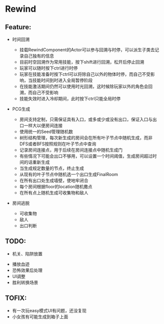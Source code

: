 # Rewind

## Feature:

* 时间回溯

  * 挂载RewindComponent的Actor可以参与回溯与时停，可以派生子类去记录自己独有的信息
  * 目前时空回溯作为常用技能，按下shift进行回溯，松开后停止回溯
  * 玩家可以随时按下ctrl进行时停
  * 玩家在技能准备时按下ctrl可以将除自己以外的物体时停，而自己不受影响，当技能时间到时进入全局暂停阶段
  * 在技能激活期间仍然可以使用时光回溯，这时候除玩家以外的角色会回溯，而自己不受影响
  * 技能失效时进入冷却期间，此时按下ctrl只能全局时停

* PCG生成

  * 房间支持定制，只需保证具有入口，或多或少或没有出口，保证入口与出口一样大以便房间连接
  * 使用统一的Seed管理随机数
  * 树形结构管理，每次新生成的房间会在所有叶子节点中随机生成，而非DFS或者BFS按照规则在叶子节点中查询
  * 记录房间连接点，用于后续在房间连接点中随机生成门
  * 有些情况下可能会出口不够用，可以设置一个时间阈值，生成房间超过时间的话重新生成
  * 当生成规定数量的节点，终止生成
  * 从现有的叶子节点中随机选一个出口生成FinalRoom
  * 在所有出口处生成墙壁，使地牢闭合
  * 每个房间根据floor的location随机撒点
  * 在所有点上随机生成可收集物和敌人

* 房间逃脱

  * 可收集物
  * 敌人
  * 出口判断



## TODO:

* 机关、陷阱放置
+ 播放血迹
+ 恐怖效果后处理
+ UI调整
+ 胜利转换场景

## TOFIX:
+ 有一次玩easy模式UI有问题，还没复现
+ 小女孩有可能生成到箱子上面

